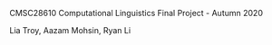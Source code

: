 CMSC28610 Computational Linguistics Final Project - Autumn 2020



Lia Troy, Aazam Mohsin, Ryan Li

